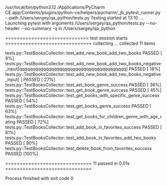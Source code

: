 /usr/local/bin/python3.12 /Applications/PyCharm CE.app/Contents/plugins/python-ce/helpers/pycharm/_jb_pytest_runner.py --path /Users/sergey/qa_python/tests.py 
Testing started at 13:10 ...
Launching pytest with arguments /Users/sergey/qa_python/tests.py --no-header --no-summary -q in /Users/sergey/qa_python

============================= test session starts ==============================
collecting ... collected 11 items

tests.py::TestBooksCollector::test_add_new_book_add_two_books PASSED     [  9%]
tests.py::TestBooksCollector::test_add_new_book_add_two_books_negative_input[qqqqqqqqqqqqqqqqqqqqqqqqqqqqqqqqqqqqqqqq] PASSED [ 18%]
tests.py::TestBooksCollector::test_add_new_book_add_two_books_negative_input[ ] PASSED [ 27%]
tests.py::TestBooksCollector::test_set_book_genre_success PASSED         [ 36%]
tests.py::TestBooksCollector::test_get_book_genre_success PASSED         [ 45%]
tests.py::TestBooksCollector::test_get_books_with_specific_genre_success PASSED [ 54%]
tests.py::TestBooksCollector::test_get_books_genre_success PASSED        [ 63%]
tests.py::TestBooksCollector::test_get_books_for_children_genre_with_age_rating PASSED [ 72%]
tests.py::TestBooksCollector::test_add_book_in_favorites_success PASSED  [ 81%]
tests.py::TestBooksCollector::test_add_book_in_favorites_add_two_books PASSED [ 90%]
tests.py::TestBooksCollector::test_delete_book_from_favorites_success PASSED [100%]

============================== 11 passed in 0.01s ==============================

Process finished with exit code 0